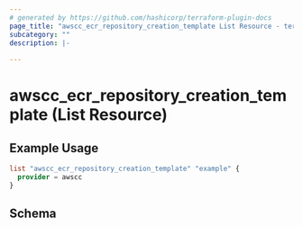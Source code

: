 ```yaml
---
# generated by https://github.com/hashicorp/terraform-plugin-docs
page_title: "awscc_ecr_repository_creation_template List Resource - terraform-provider-awscc"
subcategory: ""
description: |-
  
---
```


# awscc_ecr_repository_creation_template (List Resource)



## Example Usage

```terraform
list "awscc_ecr_repository_creation_template" "example" {
  provider = awscc
}
```

<!-- schema generated by tfplugindocs -->
## Schema
